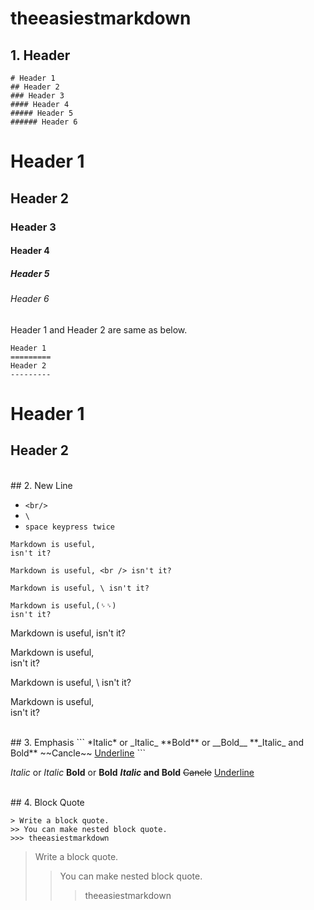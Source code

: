 # theeasiestmarkdown

## 1. Header
```
# Header 1
## Header 2
### Header 3
#### Header 4
##### Header 5
###### Header 6
```

# Header 1
## Header 2
### Header 3
#### Header 4
##### Header 5
###### Header 6

Header 1 and Header 2 are same as below.  

```
Header 1
=========
Header 2
---------
```

Header 1
=========
Header 2
---------

<br/>
## 2. New Line

- `<br/>`
- `\`
- `space keypress twice`

```
Markdown is useful,
isn't it?
  
Markdown is useful, <br /> isn't it?

Markdown is useful, \ isn't it?

Markdown is useful,(␠␠)  
isn't it?
```

Markdown is useful,
isn't it?
  
Markdown is useful, <br /> isn't it?
  
Markdown is useful, \ isn't it?
  
Markdown is useful,  
isn't it?

<br/>
## 3. Emphasis
```
*Italic* or _Italic_
**Bold** or __Bold__
**_Italic_ and Bold**
~~Cancle~~
<u>Underline</u>
```

*Italic* or _Italic_
**Bold** or __Bold__
**_Italic_ and Bold**
~~Cancle~~
<u>Underline</u>

<br/>
## 4. Block Quote

```
> Write a block quote.
>> You can make nested block quote.
>>> theeasiestmarkdown
```

> Write a block quote.
>> You can make nested block quote.
>>> theeasiestmarkdown
 
<br/>
